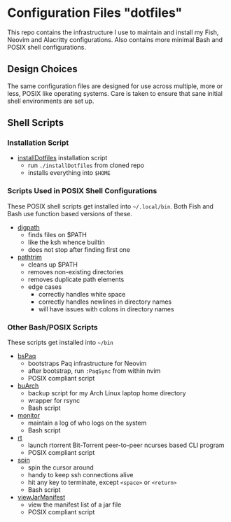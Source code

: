 # Configuration Files "dotfiles"

This repo contains the infrastructure I use to
maintain and install my Fish, Neovim and Alacritty
configurations.  Also contains more minimal Bash and
POSIX shell configurations.

## Design Choices

The same configuration files are designed for use across multiple,
more or less, POSIX like operating systems.  Care is taken to
ensure that sane initial shell environments are set up.

## Shell Scripts

### Installation Script

* [installDotfiles](installDotfiles) installation script
  * run `./installDotfiles` from cloned repo
  * installs everything into `$HOME`

### Scripts Used in POSIX Shell Configurations

These POSIX shell scripts get installed into `~/.local/bin`.  Both
Fish and Bash use function based versions of these.

* [digpath](bin/digpath)
  * finds files on $PATH
  * like the ksh whence builtin
  * does not stop after finding first one
* [pathtrim](bin/pathtrim)
  * cleans up $PATH
  * removes non-existing directories
  * removes duplicate path elements
  * edge cases
    * correctly handles white space
    * correctly handles newlines in directory names
    * will have issues with colons in directory names
  
### Other Bash/POSIX Scripts

These scripts get installed into `~/bin`

* [bsPaq](bin/bsPaq)
  * bootstraps Paq infrastructure for Neovim
  * after bootstrap, run `:PaqSync` from within nvim 
  * POSIX compliant script
* [buArch](bin/buArch)
  * backup script for my Arch Linux laptop home directory
  * wrapper for rsync
  * Bash script
* [monitor](bin/monitor)
  * maintain a log of who logs on the system
  * Bash script
* [rt](bin/rt)
  * launch rtorrent Bit-Torrent peer-to-peer ncurses based CLI program
  * POSIX compliant script
* [spin](bin/spin)
  * spin the cursor around
  * handy to keep ssh connections alive
  * hit any key to terminate, except `<space>` or `<return>`
  * Bash script
* [viewJarManifest](bin/viewJarManifest)
  * view the manifest list of a jar file
  * POSIX compliant script
